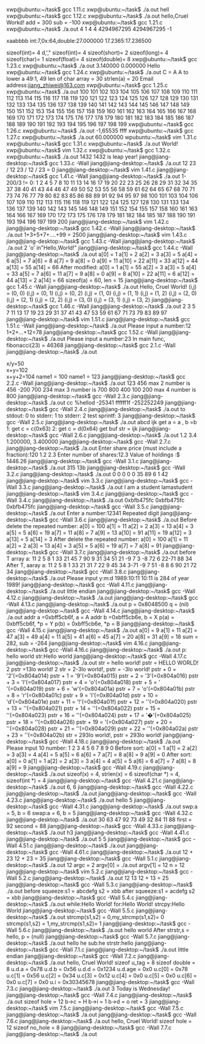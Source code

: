xwp@ubuntu:~/task$ gcc 1.11.c
xwp@ubuntu:~/task$ ./a.out
hell
xwp@ubuntu:~/task$ gcc 1.12.c
xwp@ubuntu:~/task$ ./a.out
hello,Cruel Workd!
add = 300
sub = -100
xwp@ubuntu:~/task$ gcc 1.21.c
xwp@ubuntu:~/task$ ./a.out
4
1
4
4
4294967295
4294967295
-1

xaabbbb
int:7,0x:64,double:27.000000
17.2365:17.236500

sizeof(int)= 4
d,',"
sizeof(int)= 4
sizeof(short)= 2
sizeof(long)= 4
sizeof(char)= 1
sizeof(float)= 4
sizeof(double)= 8
xwp@ubuntu:~/task$ gcc 1.23.c
xwp@ubuntu:~/task$ ./a.out
3.140000
0.000000
Hello
xwp@ubuntu:~/task$ gcc 1.24.c
xwp@ubuntu:~/task$ ./a.out
C = A
A to lower a
49:1, 49
len of char array = 30
strlen(a) = 20
Email address:jiang_zhiwei@163.com
xwp@ubuntu:~/task$ gcc 1.25.c 
xwp@ubuntu:~/task$ ./a.out
100    101 102 103 104
105    106 107 108 109
110    111 112 113 114
115    116 117 118 119
120    121 122 123 124
125    126 127 128 129
130    131 132 133 134
135    136 137 138 139
140    141 142 143 144
145    146 147 148 149
150    151 152 153 154
155    156 157 158 159
160    161 162 163 164
165    166 167 168 169
170    171 172 173 174
175    176 177 178 179
180    181 182 183 184
185    186 187 188 189
190    191 192 193 194
195    196 197 198 199
xwp@ubuntu:~/task$ gcc 1.26.c 
xwp@ubuntu:~/task$ ./a.out
-1,65535
ffff
xwp@ubuntu:~/task$ gcc 1.27.c 
xwp@ubuntu:~/task$ ./a.out
60.000000
wpubuntu:~/task$ vim 1.31.c
xwp@ubuntu:~/task$ gcc 1.31.c 
xwp@ubuntu:~/task$ ./a.out
World!
xwp@ubuntu:~/task$ vim 1.32.c
xwp@ubuntu:~/task$ gcc 1.32.c 
xwp@ubuntu:~/task$ ./a.out 1432
1432 is leap year!
jiang@jiang-desktop:~/task$ gcc 1.33.c -Wall
jiang@jiang-desktop:~/task$ ./a.out 12 23 /
12 23 /
12 / 23 = 0
jiang@jiang-desktop:~/task$ vim 1.41.c
jiang@jiang-desktop:~/task$ gcc 1.41.c -Wall
jiang@jiang-desktop:~/task$ ./a.out
1-200/3 != 0:
1 2 4 5 7 8 10 11 13 14 16 17 19 20 22 23 25 26 28 29 31 32 34 35 37 38 40 41 43 44 46 47 49 50 52 53 55 56 58 59 61 62 64 65 67 68 70 71 73 74 76 77 79 80 82 83 85 86 88 89 91 92 94 95 97 98 100 101 103 104 106 107 109 110 112 113 115 116 118 119 121 122 124 125 127 128 130 131 133 134 136 137 139 140 142 143 145 146 148 149 151 152 154 155 157 158 160 161 163 164 166 167 169 170 172 173 175 176 178 179 181 182 184 185 187 188 190 191 193 194 196 197 199 200 
jiang@jiang-desktop:~/task$ vim 1.42.c
jiang@jiang-desktop:~/task$ gcc 1.42.c -Wall
jiang@jiang-desktop:~/task$ ./a.out
1+3+5+7+....+99 = 2500
jiang@jiang-desktop:~/task$ vim 1.43.c
jiang@jiang-desktop:~/task$ gcc 1.43.c -Wall
jiang@jiang-desktop:~/task$ ./a.out
2 'o' in"Hello,World!"
jiang@jiang-desktop:~/task$ gcc 1.44.c -Wall
jiang@jiang-desktop:~/task$ ./a.out
a[0] = 1 a[1] = 2 a[2] = 3 a[3] = 5 a[4] = 6 a[5] = 7 a[6] = 8 a[7] = 9 a[8] = 0 a[9] = 11 a[10] = 22 a[11] = 33 a[12] = 44 a[13] = 55 a[14] = 66 
After modified:
a[0] = 1 a[1] = 55 a[2] = 3 a[3] = 5 a[4] = 33 a[5] = 7 a[6] = 11 a[7] = 9 a[8] = 0 a[9] = 8 a[10] = 22 a[11] = 6 a[12] = 44 a[13] = 2 a[14] = 66 
sizeof(a) = 60, len = 15
jiang@jiang-desktop:~/task$ gcc 1.45.c -Wall
jiang@jiang-desktop:~/task$ ./a.out
Hello, Cruel World!
(i,j) = (0, 0)
(i,j) = (0, 1)
(i,j) = (0, 2)
(i,j) = (1, 0)
(i,j) = (1, 1)
(i,j) = (1, 2)
(i,j) = (2, 0)
(i,j) = (2, 1)
(i,j) = (2, 2)
(i,j) = (3, 0)
(i,j) = (3, 1)
(i,j) = (3, 2)
jiang@jiang-desktop:~/task$ gcc 1.46.c -Wall
jiang@jiang-desktop:~/task$ ./a.out
2 3 5 7 11 13 17 19 23 29 31 37 41 43 47 53 59 61 67 71 73 79 83 89 97 
jiang@jiang-desktop:~/task$ vim 1.51.c
jiang@jiang-desktop:~/task$ gcc 1.51.c -Wall
jiang@jiang-desktop:~/task$ ./a.out
Please input a number:12
1+2+...+12=78
jiang@jiang-desktop:~/task$ gcc 1.52.c -Wall
jiang@jiang-desktop:~/task$ ./a.out
Please input a number:23
In main func, fibonacci(23) = 46368
jiang@jiang-desktop:~/task$ gcc 2.1.c -Wall
jiang@jiang-desktop:~/task$ ./a.out
<main>x/y=50
<main>x+y=102
<main>x+y+2=104
name1 = 100 
name1 = 123
jiang@jiang-desktop:~/task$ gcc 2.2.c -Wall
jiang@jiang-desktop:~/task$ ./a.out
<myprintf>123
<myprintf>456
max 2 number is 456
<myprintf>-200
<myprintf>700
<myprintf>234
max 3 number is 700
<myprintf>800
<myprintf>400
<myprintf>100
<myprintf>200
max 4 number is 800
jiang@jiang-desktop:~/task$ gcc -Wall 2.3.c 
jiang@jiang-desktop:~/task$ ./a.out
cc  %hellod
-25341 ffffff1f -252252249
jiang@jiang-desktop:~/task$ gcc -Wall 2.4.c 
jiang@jiang-desktop:~/task$ ./a.out
to stdout: 0 
to stderr: 1 
to stderr: 2 
test sprintf: 3 
jiang@jiang-desktop:~/task$ gcc -Wall 2.5.c 
jiang@jiang-desktop:~/task$ ./a.out
abcd ijk
get a = a , b =b 
1: get c = c(0x63)
2: get c = d(0x64)
get buf str =  ijk
jiang@jiang-desktop:~/task$ gcc -Wall 2.6.c 
jiang@jiang-desktop:~/task$ ./a.out
1.2
3.4
1.200000, 3.400000
jiang@jiang-desktop:~/task$ gcc -Wall 2.7.c 
jiang@jiang-desktop:~/task$ ./a.out
Enter share price (must include a fraction):120 1.2 2.3
Enter number of shares:12.3 
Value of holdings :$ 1446.26
jiang@jiang-desktop:~/task$ gcc -Wall 3.1.c 
jiang@jiang-desktop:~/task$ ./a.out 315
13b
jiang@jiang-desktop:~/task$ gcc -Wall 3.2.c 
jiang@jiang-desktop:~/task$ ./a.out 
   0   0   0   0   0
   35  89   6   1  42
jiang@jiang-desktop:~/task$ vim 3.3.c
jiang@jiang-desktop:~/task$ gcc -Wall 3.3.c 
jiang@jiang-desktop:~/task$ ./a.out 
 I am a student 
Iamastudent
jiang@jiang-desktop:~/task$ vim 3.4.c
jiang@jiang-desktop:~/task$ gcc -Wall 3.4.c 
jiang@jiang-desktop:~/task$ ./a.out
0xbfb475fc
0xbfb475fc
0xbfb475fc
jiang@jiang-desktop:~/task$ gcc -Wall 3.5.c 
jiang@jiang-desktop:~/task$ ./a.out
Enter a number:12341
Repeated digit
jiang@jiang-desktop:~/task$ gcc -Wall 3.6.c 
jiang@jiang-desktop:~/task$ ./a.out
Before delete the repeated number:
a[0] = 100  a[1] = 11   a[2] = 2    a[3] = 13   
a[4] = 3    a[5] = 5    a[6] = 19   a[7] = 11   
a[8] = 7    a[9] = 13   a[10] = 91  a[11] = 19  
a[12] = 3   a[13] = 5   a[14] = 3   
After delete the repeated number:
a[0] = 100  a[1] = 11   a[2] = 2    a[3] = 13   
a[4] = 3    a[5] = 5    a[6] = 19   a[7] = 7    
a[8] = 91
jiang@jiang-desktop:~/task$ gcc -Wall 3.7.c 
jiang@jiang-desktop:~/task$ ./a.out
before T array a:
11  2  5  8  1
33 21 45  7 90
9 31 34 51 21
-9  7  3 -8 72
6 22-71 88 34
After T, aaray a:
11  2  5  8  1
33 21 31  7 22
9 45 34  3-71
-9  7 51 -8 8
6 90 21 72 34
jiang@jiang-desktop:~/task$ gcc -Wall 3.8.c 
jiang@jiang-desktop:~/task$ ./a.out
Please input y:m:d
1989:10:11
10:11 is 284 of year 1989!
jiang@jiang-desktop:~/task$ gcc -Wall 4.11.c 
jiang@jiang-desktop:~/task$ ./a.out
little endian
jiang@jiang-desktop:~/task$ gcc -Wall 4.12.c 
jiang@jiang-desktop:~/task$ ./a.out
jiang@jiang-desktop:~/task$ gcc -Wall 4.13.c 
jiang@jiang-desktop:~/task$ ./a.out
p = 0x8048500
q = (nil)
jiang@jiang-desktop:~/task$ gcc -Wall 4.14.c 
jiang@jiang-desktop:~/task$ ./a.out
addr a =0xbff5cb6f, a = A
addr b =0xbff5cb6e, b = X
p(a) = 0xbff5cb6f, *p = Y
p(b) = 0xbff5cb6e, *p = B
jiang@jiang-desktop:~/task$ gcc -Wall 4.15.c 
jiang@jiang-desktop:~/task$ ./a.out
a[0] = 9
a[1] = 11
a[2] = 47
a[3] = 49
a[4] = 11
a[5] = 41
a[6] = 45
a[7] = 20
a[8] = 31
a[9] = 18
sum = 282, sub = -264
jiang@jiang-desktop:~/task$ vim 4.16.c
jiang@jiang-desktop:~/task$ gcc -Wall 4.16.c 
jiang@jiang-desktop:~/task$ ./a.out
p: hello world
str:Hello world
jiang@jiang-desktop:~/task$ gcc -Wall 4.17.c 
jiang@jiang-desktop:~/task$ ./a.out
str = hello world!
pstr = HELLO WORLD!
2 pstr =13lo world!
2 str = 2-3lo world!, pstr = -3lo world!
pstr + 0 = '2'(=0x804a014)
pstr + 1 = '9'(=0x804a015)
pstr + 2 = '3'(=0x804a016)
pstr + 3 = 'l'(=0x804a017)
pstr + 4 = 'o'(=0x804a018)
pstr + 5 = ' '(=0x804a019)
pstr + 6 = 'w'(=0x804a01a)
pstr + 7 = 'o'(=0x804a01b)
pstr + 8 = 'r'(=0x804a01c)
pstr + 9 = 'l'(=0x804a01d)
pstr + 10 = 'd'(=0x804a01e)
pstr + 11 = '!'(=0x804a01f)
pstr + 12 = ''(=0x804a020)
pstr + 13 = ''(=0x804a021)
pstr + 14 = ''(=0x804a022)
pstr + 15 = ''(=0x804a023)
    pstr + 16 = ''(=0x804a024)
    pstr + 17 = '�'(=0x804a025)
pstr + 18 = ''(=0x804a026)
pstr + 19 = '(=0x804a027)
pstr + 20 = ''(=0x804a028)
pstr + 21 = ''(=0x804a029)
pstr + 22 = ''(=0x804a02a)
pstr + 23 = ''(=0x804a02b)
str = 293lo world!, pstr = 293lo world!
jiang@jiang-desktop:~/task$ gcc -Wall 4.18.c 
jiang@jiang-desktop:~/task$ ./a.out
Please input 10 number:
1 2 3 4 5 6 7 8 9 0
Before sort:
a[0] = 1    a[1] = 2    a[2] = 3    a[3] = 4    
a[4] = 5    a[5] = 6    a[6] = 7    a[7] = 8    
a[8] = 9    a[9] = 0    
After sort:
a[0] = 0    a[1] = 1    a[2] = 2    a[3] = 3    
a[4] = 4    a[5] = 5    a[6] = 6    a[7] = 7    
a[8] = 8    a[9] = 9
jiang@jiang-desktop:~/task$ gcc -Wall 4.19.c 
jiang@jiang-desktop:~/task$ ./a.out
sizeof(x) = 4, strlen(x) = 6
sizeof(char *) = 4, sizeof(int *) = 4
jiang@jiang-desktop:~/task$ gcc -Wall 4.21.c 
jiang@jiang-desktop:~/task$ ./a.out
6, 6
jiang@jiang-desktop:~/task$ gcc -Wall 4.22.c 
jiang@jiang-desktop:~/task$ ./a.out
jiang@jiang-desktop:~/task$ gcc -Wall 4.23.c 
jiang@jiang-desktop:~/task$ ./a.out
hello
5
jiang@jiang-desktop:~/task$ gcc -Wall 4.31.c 
jiang@jiang-desktop:~/task$ ./a.out
swp:a = 5, b = 6
swap:a = 6, b = 5
jiang@jiang-desktop:~/task$ gcc -Wall 4.32.c 
jiang@jiang-desktop:~/task$ ./a.out
  30      63      47      92      73      49      32      84      11      88    
first = 92
second = 88
jiang@jiang-desktop:~/task$ gcc -Wall 4.33.c 
jiang@jiang-desktop:~/task$ ./a.out
h3
jiang@jiang-desktop:~/task$ gcc -Wall 4.41.c 
jiang@jiang-desktop:~/task$ ./a.out
5
5
jiang@jiang-desktop:~/task$ gcc -Wall 4.51.c 
jiang@jiang-desktop:~/task$ ./a.out
jiang@jiang-desktop:~/task$ gcc -Wall 4.61.c 
jiang@jiang-desktop:~/task$ ./a.out 12 + 23
12 + 23 = 35
jiang@jiang-desktop:~/task$ gcc -Wall 5.1.c 
jiang@jiang-desktop:~/task$ ./a.out 12 
argc = 2
argv[0] = ./a.out
argv[1] = 12
n = 12
jiang@jiang-desktop:~/task$ vim 5.2.c
jiang@jiang-desktop:~/task$ gcc -Wall 5.2.c 
jiang@jiang-desktop:~/task$ ./a.out 12 13
12 + 13 = 25
jiang@jiang-desktop:~/task$ gcc -Wall 5.3.c 
jiang@jiang-desktop:~/task$ ./a.out 
before squeeze:s1 = abcdefg s2 = xbb
after squeeze:s1 = acdefg s2 = xbb
jiang@jiang-desktop:~/task$ gcc -Wall 5.4.c 
jiang@jiang-desktop:~/task$ ./a.out 
while:Hello World!
for:Hello World!
strcpy:Hello World
jiang@jiang-desktop:~/task$ gcc -Wall 5.5.c 
jiang@jiang-desktop:~/task$ ./a.out 
strcmp(s1,s2) = 0,my_strcmp(s1,s2)= 0
strcmp(s1,s2) = 1,my_strcmp(s1,s2)= 1
jiang@jiang-desktop:~/task$ gcc -Wall 5.6.c 
jiang@jiang-desktop:~/task$ ./a.out hello world
After strstr,s = hello, p = (null)
jiang@jiang-desktop:~/task$ gcc -Wall 5.7.c 
jiang@jiang-desktop:~/task$ ./a.out hello he
sub:he  strstr:hello
jiang@jiang-desktop:~/task$ gcc -Wall 7.1.c 
jiang@jiang-desktop:~/task$ ./a.out 
little endian
jiang@jiang-desktop:~/task$ gcc -Wall 7.2.c 
jiang@jiang-desktop:~/task$ ./a.out
hello, Cruel World!
sizeof u_tag = 8
sizeof double = 8
u.d.a = 0x78
u.d.b = 0x56
u.d.d = 0x1234
u.d.age = 0x0
u.c[0] = 0x78 
u.c[1] = 0x56 
u.c[2] = 0x34 
u.c[3] = 0x12 
u.c[4] = 0x0 
u.c[5] = 0x0 
u.c[6] = 0x0 
u.c[7] = 0x0 
u.i = 0x30345678
jiang@jiang-desktop:~/task$ gcc -Wall 7.3.c 
jiang@jiang-desktop:~/task$ ./a.out
3
Today is Wednesday!
jiang@jiang-desktop:~/task$ gcc -Wall 7.4.c 
jiang@jiang-desktop:~/task$ ./a.out
sizeof hole = 12
b->c = H
b->i = 1 
b->d = o 
ret = 3
jiang@jiang-desktop:~/task$ vim 7.5.c
jiang@jiang-desktop:~/task$ gcc -Wall 7.5.c 
jiang@jiang-desktop:~/task$ ./a.out
jiang@jiang-desktop:~/task$ gcc -Wall 7.6.c 
jiang@jiang-desktop:~/task$ ./a.out
hello, Cruel World!
sizeof hole = 12
sizeof no_hole = 8
jiang@jiang-desktop:~/task$ gcc -Wall 7.7.c 
jiang@jiang-desktop:~/task$ ./a.out

